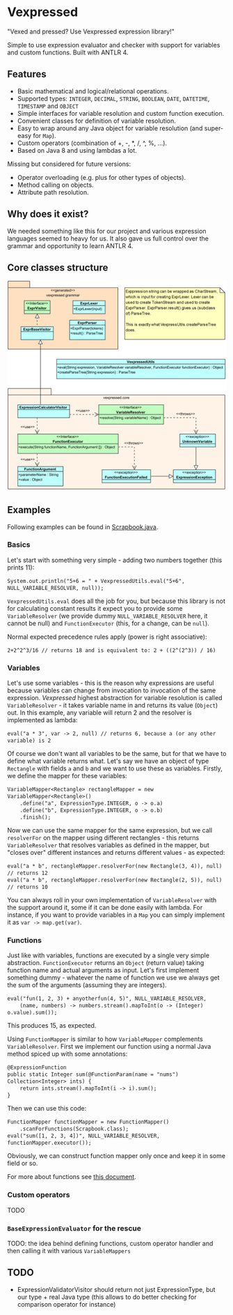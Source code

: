 # Vexpressed

"Vexed and pressed? Use Vexpressed expression library!"

Simple to use expression evaluator and checker with support for variables and custom functions.
Built with ANTLR 4.


## Features

* Basic mathematical and logical/relational operations.
* Supported types: `INTEGER`, `DECIMAL`, `STRING`, `BOOLEAN`, `DATE`, `DATETIME`, `TIMESTAMP`
and `OBJECT`
* Simple interfaces for variable resolution and custom function execution.
* Convenient classes for definition of variable resolution.
* Easy to wrap around any Java object for variable resolution (and super-easy for `Map`).
* Custom operators (combination of +, -, *, /, ^, %, ...).
* Based on Java 8 and using lambdas a lot.

Missing but considered for future versions:

* Operator overloading (e.g. plus for other types of objects).
* Method calling on objects.
* Attribute path resolution.


## Why does it exist?

We needed something like this for our project and various expression languages seemed to heavy
for us. It also gave us full control over the grammar and opportunity to learn ANTLR 4.


## Core classes structure

![UML Class diagram - core](docs/imgs/core-classes.png)

## Examples

Following examples can be found in [Scrapbook.java](src/test/java/Scrapbook.java).

### Basics

Let's start with something very simple - adding two numbers together (this prints 11):
```
System.out.println("5+6 = " + VexpressedUtils.eval("5+6", NULL_VARIABLE_RESOLVER, null));
```

`VexpressedUtils.eval` does all the job for you, but because this library is not for calculating
constant results it expect you to provide some `VariableResolver` (we provide dummy
`NULL_VARIABLE_RESOLVER` here, it cannot be null) and `FunctionExecutor` (this, for a change, can
be `null`).

Normal expected precedence rules apply (power is right associative):
```
2+2^2^3/16 // returns 18 and is equivalent to: 2 + ((2^(2^3)) / 16)
```

### Variables

Let's use some variables - this is the reason why expressions are useful because variables can
change from invocation to invocation of the same expression. *Vexpressed* highest abstraction for
variable resolution is called `VariableResolver` - it takes variable name in and returns its value
(`Object`) out. In this example, any variable will return 2 and the resolver is implemented as
lambda:
```
eval("a * 3", var -> 2, null) // returns 6, because a (or any other variable) is 2
```

Of course we don't want all variables to be the same, but for that we have to define what variable
returns what. Let's say we have an object of type `Rectangle` with fields `a` and `b` and we want
to use these as variables. Firstly, we define the mapper for these variables:
```
VariableMapper<Rectangle> rectangleMapper = new VariableMapper<Rectangle>()
	.define("a", ExpressionType.INTEGER, o -> o.a)
	.define("b", ExpressionType.INTEGER, o -> o.b)
	.finish();
```

Now we can use the same mapper for the same expression, but we call `resolverFor` on the mapper
using different rectangles - this returns `VariableResolver` that resolves variables as defined
in the mapper, but "closes over" different instances and returns different values - as expected:
```
eval("a * b", rectangleMapper.resolverFor(new Rectangle(3, 4)), null) // returns 12
eval("a * b", rectangleMapper.resolverFor(new Rectangle(2, 5)), null) // returns 10
```

You can always roll in your own implementation of `VariableResolver` with the support around it,
some if it can be done easily with lambda. For instance, if you want to provide variables in
a `Map` you can simply implement it as `var -> map.get(var)`. 

### Functions

Just like with variables, functions are executed by a single very simple abstraction.
`FunctionExecutor` returns an `Object` (return value) taking function name and actual
arguments as input. Let's first implement something dummy - whatever the name of function we use
we always get the sum of the arguments (assuming they are integers).
```
eval("fun(1, 2, 3) + anyotherfun(4, 5)", NULL_VARIABLE_RESOLVER,
	(name, numbers) -> numbers.stream().mapToInt(o -> (Integer) o.value).sum());
```
This produces 15, as expected.

Using `FunctionMapper` is similar to how `VariableMapper` complements `VariableResolver`.
First we implement our function using a normal Java method spiced up with some annotations:
```
@ExpressionFunction
public static Integer sum(@FunctionParam(name = "nums") Collection<Integer> ints) {
	return ints.stream().mapToInt(i -> i).sum();
}
```

Then we can use this code:
```
FunctionMapper functionMapper = new FunctionMapper()
	.scanForFunctions(Scrapbook.class);
eval("sum([1, 2, 3, 4])", NULL_VARIABLE_RESOLVER, functionMapper.executor());
```
Obviously, we can construct function mapper only once and keep it in some field or so.

For more about functions see [this document](docs/functions.md).

### Custom operators

TODO

### `BaseExpressionEvaluator` for the rescue

TODO: the idea behind defining functions, custom operator handler and then calling it with
various `VariableMappers`

## TODO

* ExpressionValidatorVisitor should return not just ExpressionType, but our type + real Java type
(this allows to do better checking for comparison operator for instance)